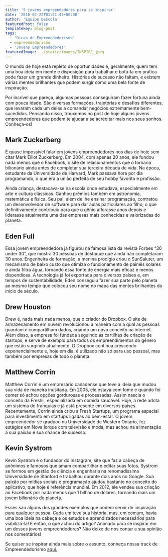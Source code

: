 ```yaml
---
title: '5 jovens empreendedores para se inspirar'
date: '2016-02-22T01:51:45+00:00'
author: 'Equipe Descola'
featuredPost: false
templatekey: blog-post
tags:
  - 'Dicas de Empreendedorismo'
  - empreendedorismo
  - 'Jovens Empreendedores'
featuredImage: ../static/images/INSPIRE.jpeg
---
```


<div id="article_parsed">O mundo de hoje está repleto de oportunidades e, geralmente, quem tem uma boa ideia em mente e disposição para trabalhar e botá-la em prática pode fazer um grande dinheiro. Histórias de sucesso não faltam, e existem várias mentes brilhantes que podem surgir como uma bela fonte de inspiração.

Por incrível que pareça, algumas pessoas conseguiram fazer fortuna ainda com pouca idade. São diversas formações, trajetórias e desafios diferentes, que levaram cada um deles a comandar negócios extremamente bem-sucedidos. Pensando nisso, trouxemos no post de hoje alguns jovens empreendedores que podem te ajudar a se acreditar mais nos seus sonhos. Conheça-os!

## Mark Zuckerberg

É quase impossível falar em jovens empreendedores nos dias de hoje sem citar Mark Elliot Zuckerberg. Em 2004, com apenas 20 anos, ele fundou nada menos que o Facebook, o site de relacionamentos que o tornaria bilionário ainda antes de completar sua terceira década de vida. Na época, estudante da Universidade de Harvard, Mark passava hora por dia programando, o que era a união perfeita de seu hobby favorito e profissão.

Ainda criança, destacava-se na escola onde estudava, especialmente em arte e cultura clássicas. Ganhou prêmios também em astronomia, matemática e física. Seu pai, além de lhe ensinar programação, contratou um desenvolvedor de software para dar aulas particulares ao filho, o que definitivamente contribuiu para que o gênio aflorasse anos depois e liderasse atualmente uma das empresas mais conhecidas e valorizadas do planeta.

## Eden Full

Essa jovem empreendedora já figurou na famosa lista da revista Forbes “30 under 30”, que mostra 30 pessoas de destaque que ainda não completaram 30 anos. Engenheira de formação, a menina prodígio criou o SunSaluter, um mecanismo de baixo custo que otimiza o funcionamento de painéis solares e ainda filtra água, tornando essa fonte de energia mais eficaz e menos dispendiosa. A tecnologia já foi exportada para diversos países e, em tempos de sustentabilidade, Eden conseguiu fazer sua parte pelo planeta ao mesmo tempo que colocou seu nome no mapa das mentes brilhantes do início de século.

## Drew Houston

Drew é, nada mais nada menos, que o criador do Dropbox. O site de armazenamento em nuvem revolucionou a maneira com a qual as pessoas guardam e compartilham dados, criando um novo conceito na internet. Além disso, a empresa foi fundada seguindo as cartilhas de criação de startups, e serve de exemplo para todos os empreendimentos do gênero que estão surgindo atualmente. O Dropbox continua crescendo exponencialmente e, hoje em dia, é utilizado não só para uso pessoal, mas também por empresas de todo o planeta.

## Matthew Corrin

Matthew Corrin é um empresário canadense que teve a ideia que mudou sua vida de maneira inusitada. Em 2005, ele estava com fome e quando foi comer só achou opções gordurosas e processadas. Assim nascia o conceito da Freshii, especializada em comida saudável. Hoje, a rede adota um sistema de franquias e já está presente em diversos países. Recentemente, Corrin ainda criou a Fresh Startups, um programa especial para investimento em startups ligadas ao bem-estar. O jovem empreendedor se graduou na Universidade de Western Ontario, fez estágios em Nova Iorque com televisão e moda, mas achou na alimentação a sua paixão e sua chance de sucesso.

## Kevin Systrom

Kevin Systrom é o fundador do Instagram, site que faz a cabeça de anônimos e famosos que amam compartilhar e editar suas fotos. Systrom se formou em gestão de ciência e engenharia na renomadíssima Universidade de Stanford e trabalhou durante dois anos no Google. Sua paixão por mídias sociais e programação ajudou bastante no conceito do aplicativo, que hoje é referência mundial. Em 2012, ele vendeu sua criação ao Facebook por nada menos que 1 bilhão de dólares, tornando mais um jovem bilionário do planeta.

Esses são alguns dos grandes exemplos que podem servir de inspiração para qualquer pessoa. Cada um teve sua história, mas, em comum, havia uma boa ideia na cabeça e os estudos e aprendizados necessários para viabilizá-la! E então, o que achou do artigo? Animado para se inspirar em um desses jovens empreendedores? Não deixe de nos contar a sua opinião nos comentários!

Se quiser se inspirar ainda mais sobre o assunto, conheça nossa track de Empreendedorismo [aqui.](http://descola.org/track/2/empreendedorismo)

</div>
